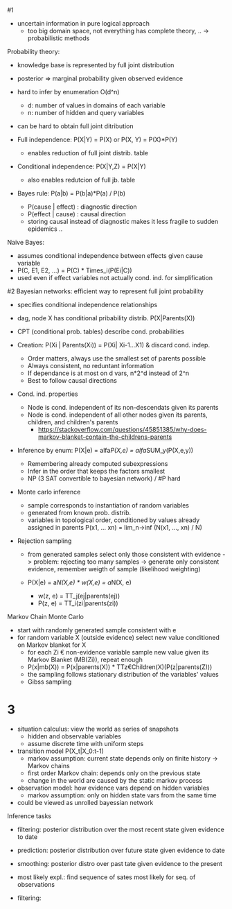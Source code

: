 #1
- uncertain information in pure logical approach
    - too big domain space, not everything has complete theory, ..
    -> probabilistic methods

Probability theory:
- knowledge base is represented by full joint distribution
- posterior => marginal probability given observed evidence
- hard to infer by enumeration O(d^n) 
    - d: number of values in domains of each variable
    - n: number of hidden and query variables
- can be hard to obtain full joint ditribution

- Full independence: P(X|Y) = P(X) or P(X, Y) = P(X)*P(Y)
    - enables reduction of full joint distrib. table
- Conditional independence: P(X|Y,Z) = P(X|Y)
    - also enables redutcion of full jb. table

- Bayes rule: P(a|b) = P(b|a)*P(a) / P(b)
    - P(cause | effect) : diagnostic direction
    - P(effect | cause) : causal direction
    - storing causal instead of diagnostic makes it less fragile to sudden epidemics ..
    
Naive Bayes: 
- assumes conditional independence between effects given cause variable
- P(C, E1, E2, ...) = P(C) * Times_i(P(Ei|C))
- used even if effect variables not actually cond. ind. for simplification

#2
Bayesian networks: efficient way to represent full joint probability
- specifies conditional independence relationships
- dag, node X has conditional pribability distrib. P(X|Parents(X))
- CPT (conditional prob. tables) describe cond. probabilities

- Creation: P(Xi | Parents(Xi)) = P(Xi| Xi-1...X1) & discard cond. indep.
    - Order matters, always use the smallest set of parents possible
    - Always consistent, no reduntant information
    - If dependance is at most on d vars, n*2^d instead of 2^n
    - Best to follow causal directions 
- Cond. ind. properties
    - Node is cond. independent of its non-descendats given its parents
    - Node is cond. independent of all other nodes given its parents, children, and children's parents
        - https://stackoverflow.com/questions/45851385/why-does-markov-blanket-contain-the-childrens-parents
- Inference by enum: P(X|e) = alfa*P(X,e) = alfa*SUM_y(P(X,e,y))
    - Remembering already computed subexpressions
    - Infer in the order that keeps the factors smallest
    - NP (3 SAT convertible to bayesian network) / #P hard

- Monte carlo inference
    - sample corresponds to instantiation of random variables
    - generated from known prob. distrib.
    - variables in topological order, conditioned by values already assigned in parents
    P(x1, ... xn) = lim_n->inf (N(x1, ..., xn) / N)

- Rejection sampling
    - from generated samples select only those consistent with evidence
    -> problem: rejecting too many samples
    -> generate only consistent evidence, remember weigth of sample (likelihood weighting)

    - P(X|e) = a*N(X,e) * w(X,e) = a*N(X, e) 
        - w(z, e) = TT_j(ej|parents(ej))
        - P(z, e) = TT_i(zi|parents(zi))

Markov Chain Monte Carlo
- start with randomly generated sample consistent with e
- for random variable X (outside evidence) select new value conditioned on Markov blanket for X
    - for each Zi € non-evidence variable sample new value given its Markov Blanket (MB(Zi)), repeat enough 
    - P(x|mb(X)) = P(x|parents(X)) * TTz€Children(X)(P(z|parents(Z)))
    - the sampling follows stationary distribution of the variables' values
    - Gibss sampling

# 3
- situation calculus: view the world as series of snapshots
    - hidden and observable variables
    - assume discrete time with uniform steps
- transition model P(X_t|X_0:t-1)
    - markov assumption: current state depends only on finite history
    -> Markov chains 
    - first order Markov chain: depends only on the previous state
    - change in the world are caused by the static markov process
- observation model: how evidence vars depend on hidden variables
    - markov assumption: only on hidden state vars from the same time
- could be viewed as unrolled bayessian network

Inference tasks
- filtering: posterior distribution over the most recent state given evidence to date
- prediction: posterior distribution over future state given evidence to date
- smoothing: posterior distro over past tate given evidence to the present
- most likely expl.: find sequence of sates most likely for seq. of observations

- filtering: 




